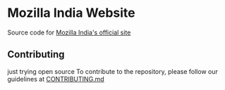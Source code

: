 # Mozilla India Website

Source code for [Mozilla India's official site](https://mozillaindia.org/)

## Contributing
just trying open source
To contribute to the repository, please follow our guidelines at [CONTRIBUTING.md](https://github.com/MozillaIndia/mozillaindia.github.io/blob/gatsby/CONTRIBUTING.md)
